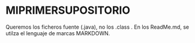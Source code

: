# MIPRIMERSUPOSITORIO
Queremos los ficheros fuente (.java), no los .class .
En los ReadMe.md, se utilza el lenguaje de marcas MARKDOWN.
